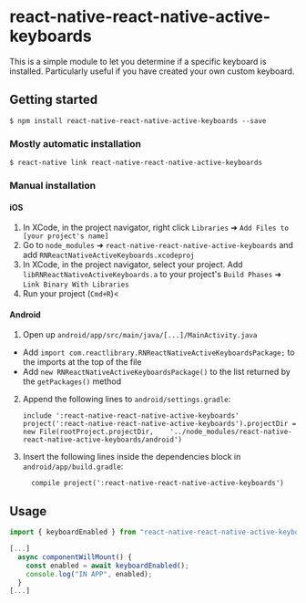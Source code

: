 # react-native-react-native-active-keyboards

This is a simple module to let you determine if a specific keyboard is installed. Particularly useful if you have created your own custom keyboard.

## Getting started

`$ npm install react-native-react-native-active-keyboards --save`

### Mostly automatic installation

`$ react-native link react-native-react-native-active-keyboards`

### Manual installation

#### iOS

1.  In XCode, in the project navigator, right click `Libraries` ➜ `Add Files to [your project's name]`
2.  Go to `node_modules` ➜ `react-native-react-native-active-keyboards` and add `RNReactNativeActiveKeyboards.xcodeproj`
3.  In XCode, in the project navigator, select your project. Add `libRNReactNativeActiveKeyboards.a` to your project's `Build Phases` ➜ `Link Binary With Libraries`
4.  Run your project (`Cmd+R`)<

#### Android

1.  Open up `android/app/src/main/java/[...]/MainActivity.java`

* Add `import com.reactlibrary.RNReactNativeActiveKeyboardsPackage;` to the imports at the top of the file
* Add `new RNReactNativeActiveKeyboardsPackage()` to the list returned by the `getPackages()` method

2.  Append the following lines to `android/settings.gradle`:
    ```
    include ':react-native-react-native-active-keyboards'
    project(':react-native-react-native-active-keyboards').projectDir = new File(rootProject.projectDir, 	'../node_modules/react-native-react-native-active-keyboards/android')
    ```
3.  Insert the following lines inside the dependencies block in `android/app/build.gradle`:
    ```
      compile project(':react-native-react-native-active-keyboards')
    ```

## Usage

```javascript
import { keyboardEnabled } from "react-native-react-native-active-keyboards";

[...]
  async componentWillMount() {
    const enabled = await keyboardEnabled();
    console.log("IN APP", enabled);
  }
[...]
```
